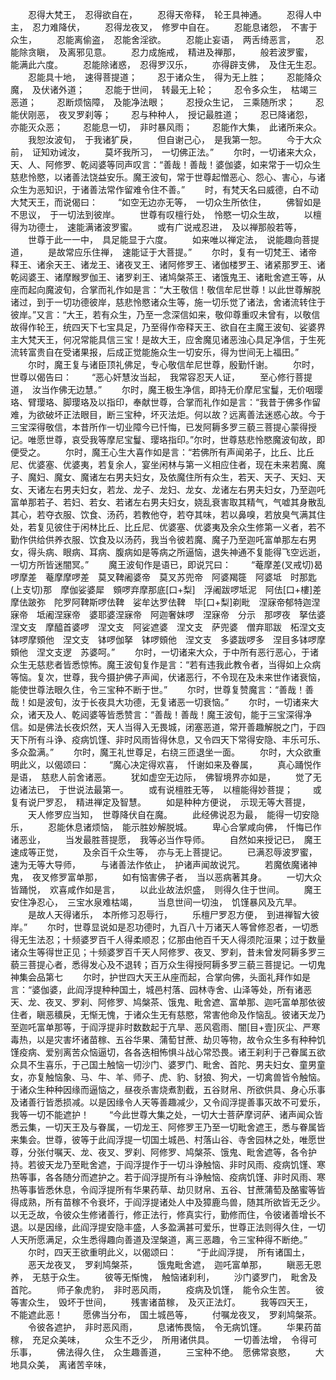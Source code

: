 <!-- { "loadSidebar": true } -->
　　忍得大梵王，　忍得欲自在，
　　忍得天帝释，　轮王具神通。
　　忍得人中主，　忍力难降伏，
　　忍得龙夜叉，　修罗中自在。
　　忍能息诸怨，　不害于众生，
　　忍能离偷盗，　忍能舍淫欲。
　　忍能止妄语，　两舌绮恶言，
　　忍能除贪瞋，　及离邪见意。
　　忍力成施戒，　精进及禅那，
　　般若波罗蜜，　能满此六度。
　　忍能除诸惑，　忍得罗汉乐，
　　亦得辟支佛，　及住无生忍。
　　忍能具十地，　速得菩提道；
　　忍于诸众生，　得为无上胜；
　　忍能降众魔，　及伏诸外道；
　　忍能于世间，　转最无上轮；
　　忍令多众生，　枯竭三恶道；
　　忍断烦恼障，　及能净法眼；
　　忍授众生记，　三乘随所求；
　　忍能伏刚恶，　夜叉罗刹等；
　　忍与种种人，　授记最胜道；
　　忍已降诸怨，　亦能灭众恶；
　　忍能息一切，　非时暴风雨；
　　忍能作大集，　此诸所来众。
　　我恕汝波旬，　于我诸犷戾，
　　但自谢己心，　是我第一恕。
　　今于大众前，　证知劝诫汝，
　　莫坏我所习，　一切佛正法。”
　　尔时，一切诸来大众，天、人、阿修罗、乾闼婆等同声叹言：“善哉！善哉！婆伽婆，如来常于一切众生慈悲怜愍，以诸善法饶益安乐。魔王波旬，常于世尊起憎恶心、怨心、害心，与诸众生为恶知识，于诸善法常作留难令住不善。”
　　时，有梵天名曰威德，白不动大梵天王，而说偈曰：
　　“如空无边亦无等，　一切众生所依住，
　　佛智如是不思议，　于一切法到彼岸。
　　世尊有叹檀行处，　怜愍一切众生故，
　　以檀得为功德士，　速能满诸波罗蜜。
　　或有广说戒忍进，　及以禅那般若等，
　　世尊于此一一中，　具足能显于六度。
　　如来唯以禅定法，　说能趣向菩提道，
　　是故常应乐住禅，　速能证于大菩提。”
　　尔时，复有一切梵王、诸帝释王、诸余天王、诸龙王、诸夜叉王、诸阿修罗王、诸伽楼罗王、诸紧那罗王、诸乾闼婆王、诸摩睺罗伽王、诸罗刹王、诸鸠槃茶王、诸饿鬼王、诸毗舍遮王等，从座而起向魔波旬，合掌而礼作如是言：“大王敬信！敬信牟尼世尊！以此世尊解脱诸过，到于一切功德彼岸，慈悲怜愍诸众生等，施一切乐觉了诸法，舍诸流转住于彼岸。”又言：“大王，若有众生，乃至一念深信如来，敬仰尊重叹未曾有，以敬信故得作轮王，统四天下七宝具足，乃至得作帝释天王、欲自在主魔王波旬、娑婆界主大梵天王，何况常能具信三宝！是故大王，应舍魔见诸恶浊心具足净信，于生死流转富贵自在受诸果报，后成正觉能施众生一切安乐，得为世间无上福田。”
　　尔时，魔王复与诸臣顶礼佛足，专心敬信牟尼世尊，殷勤忏谢。
　　尔时，世尊以偈告曰：
　　“恶心奸慧汝当起，　我常容忍天人证，
　　至心修行菩提道，　汝当作佛无边慧。”
　　尔时，魔王极生净信，即持无价摩尼宝鬘，无价咽璎珞、臂璎珞、脚璎珞及以指印，奉献世尊，合掌而礼作如是言：“我昔于佛多作留难，为欲破坏正法眼目，断三宝种，坏灭法炬。何以故？远离善法迷惑心故。今于三宝深得敬信，本昔所作一切业障今已忏悔，已发阿耨多罗三藐三菩提心蒙得授记。唯愿世尊，哀受我等摩尼宝鬘、璎珞指印。”尔时，世尊慈悲怜愍魔波旬故，即便受之。
　　尔时，魔王心生大喜作如是言：“若佛所有声闻弟子，比丘、比丘尼、优婆塞、优婆夷，若复余人，宴坐闲林与第一义相应住者，现在未来若魔、魔子、魔妇、魔女、魔诸左右男夫妇女，及依魔住所有众生，若天、天子、天妇、天女、天诸左右男夫妇女，若龙、龙子、龙妇、龙女、龙诸左右男夫妇女，乃至迦吒富单那若子、若妇、若女、若诸左右男夫妇女，娆乱衰害取其精气，气嘘其身散乱其心，若夺衣服、饮食、汤药，若教他夺，若夺其味，若以鼻嗅，若放臭气满其住处，若复见彼住于闲林比丘、比丘尼、优婆塞、优婆夷及余众生修第一义者，若不勤作供给供养衣服、饮食及以汤药，我当令彼若魔、魔子乃至迦吒富单那左右男女，得头病、眼病、耳病、腹病如是等病之所逼恼，退失神通不复能得飞空远逝，一切方所皆迷闇冥。”
　　魔王波旬作是语已，即说咒曰：
　　“菴摩差(叉戒切)曷啰摩差　菴摩摩啰差　莫叉鞞阇婆帝　莫叉苏兜帝　阿婆羯簁　阿婆坻　时那匙(上支切)那　摩伽娑婆犀　頞啰弃摩那底[口+梨]　浮阇跋啰坻泥　阿佉[口+樓]差　摩佉跛弥　陀罗阿鞞斯啰佉鞞　娑牟达罗佉鞞　毕[口+梨]剃毗　涅寐帝郁特迦涅寐帝　坻阇涅寐帝　婆耶婆涅寐帝　阿迦奢妹啰　涅寐帝　分示　那啰夜　拏佉婆涅文支　摩醯首婆啰　涅文支　阿娑遮婆　涅文支　萨兜婆　僧弃耶跋　柘涅文支　钵啰摩頞他　涅文支　钵啰伽拏　钵啰頞他　涅文支　多婆跋啰多　涅目多钵啰摩頞他　涅文支逻　苏婆呵。”
　　尔时，一切诸来大众，于中所有恶行恶心，于诸众生无慈悲者皆悉惊怖。魔王波旬复作是言：“若有违我此教令者，当得如上众病等恼。复次，世尊，我今摄护佛子声闻，伏诸恶行，不令现在及未来世作诸衰恼，能使世尊法眼久住，令三宝种不断于世。”
　　尔时，世尊复赞魔言：“善哉！善哉！如是波旬，汝于长夜具大功德，无复诸恶一切衰恼。”
　　尔时，一切诸来大众，诸天及人、乾闼婆等皆悉赞言：“善哉！善哉！魔王波旬，能于三宝深得净信。如是佛法长夜炽然，天人当得入无畏城，闭塞恶道，常开善趣解脱之门，于四天下所有斗诤、疫病饥馑、非时风雨皆得休息，又令四天下常得安隐、丰乐可乐、多众盈满。”
　　尔时，魔王礼世尊足，右绕三匝退坐一面。
　　尔时，大众欲重明此义，以偈颂曰：
　　“魔心决定得欢喜，　忏谢如来及眷属，
　　真心踊悦作是语，　慈悲人前舍诸恶。
　　犹如虚空无边际，　佛智境界亦如是，
　　觉了无边诸法已，　于世说法最第一。
　　或有说檀胜无等，　以檀能得妙菩提；
　　或复有说尸罗忍，　精进禅定及智慧。
　　如是种种方便说，　示现无等大菩提，
　　天人修罗应当知，　世尊降伏自在魔。
　　此经佛说忍为最，　能得一切安隐乐，
　　忍能休息诸烦恼，　能示胜妙解脱城。
　　卑心合掌咸向佛，　忏悔已作诸恶业，
　　当发最胜菩提愿，　我等必当作导师。
　　自然如来授记已，　魔王速成等正觉，
　　及余百千众生等，　亦与无上菩提记。
　　已满忍辱波罗蜜，　速为无等大导师，
　　与诸善法作依止，　护诸声闻故说咒。
　　若魔依魔诸神鬼，　夜叉修罗富单那，
　　如有恼害佛子者，　当以恶病著其身。
　　一切大众皆踊悦，　欢喜咸作如是言，
　　以此业故法炽盛，　则得久住于世间。
　　魔王安住净忍心，　三宝水泉难枯竭，
　　当息世间一切浊，　饥馑暴风及亢旱。
　　是故人天得诸乐，　本所修习忍辱行，
　　乐檀尸罗忍方便，　到进禅智大彼岸。”
　　尔时，世尊显说如是忍功德时，九百八十万诸天人等曾修忍者，一切悉得无生法忍；十频婆罗百千人得柔顺忍；亿那由他百千天人得须陀洹果；过于数量诸众生等得世正见；十频婆罗百千天人阿修罗、夜叉、罗刹，昔未曾发阿耨多罗三藐三菩提心者，悉得发心及不退转；百万众生得授阿耨多罗三藐三菩提记。一切鬼神集会品第七
　　尔时，护世四大天王从座而起，合掌向佛，头面礼拜作如是言：“婆伽婆，此阎浮提种种国土，城邑村落、园林寺舍、山泽等处，所有诸恶天、龙、夜叉、罗刹、阿修罗、鸠槃茶、饿鬼、毗舍遮、富单那、迦吒富单那依彼住者，瞋恶穬戾，无惭无愧，于诸众生无有慈愍，常害他命及作恼乱。彼诸天龙乃至迦吒富单那等，于阎浮提非时数数起于亢旱、恶风雹雨、闇[目+壹]灰尘、严寒毒热，以是灾害坏诸苗稼、五谷华果、蒲萄甘蔗、劫贝等物，故令众生多有种种饥馑疫病、爱别离苦众恼逼切，各各迭相怖惧斗战心常恐畏。诸王刹利于己眷属五欲众具不生喜乐，于己国土触恼一切沙门、婆罗门、毗舍、首陀、男夫妇女、童男童女，亦复触恼象、马、牛、羊、师子、虎、豹、豺狼、狗犬，一切禽兽皆令触恼。于诸众生种种因缘而逼恼之，昼夜杀害烧煮割截，五谷财帛、所欲供具、身心乐事及诸善行皆悉损减。以是因缘令人天等善趣减少，又令阎浮提善事灭故不可爱乐，我等一切不能遮护！
　　“今此世尊大集之处，一切大士菩萨摩诃萨、诸声闻众皆悉云集，一切天王及与眷属，一切龙王、阿修罗王乃至一切毗舍遮王，悉与眷属皆来集会。世尊，彼等于此阎浮提一切国土城邑、村落山谷、寺舍园林之处，唯愿世尊，分张付嘱天、龙、夜叉、罗刹、阿修罗、鸠槃茶、饿鬼、毗舍遮等，各令护持。若彼天龙乃至毗舍遮，于阎浮提作于一切斗诤触恼、非时风雨、疫病饥馑、寒热等事，各各随分而遮护之。若于阎浮提所有斗诤触恼、疫病饥馑、非时风雨、寒热等事皆悉休息，令阎浮提所有华果药草、劫贝财帛、五谷、甘蔗蒲萄及酪蜜等皆得成熟，所有苗稼不令衰坏，于阎浮提诸处人中及獐鹿鸟兽，随其所欲皆无乏少。以无乏故，令彼众生修诸善行，修正法行，修真实行，勤修而住，令彼诸善增长不退。以是因缘，此阎浮提安隐丰盛，人多盈满甚可爱乐，世尊正法则得久住，一切人天所愿满足，众生悉得趣向善道及涅槃道，离三恶趣，令三宝种得不断绝。”
　　尔时，四天王欲重明此义，以偈颂曰：
　　“于此阎浮提，　所有诸国土，
　　恶天龙夜叉，　罗刹鸠槃茶，
　　饿鬼毗舍遮，　迦吒富单那，
　　瞋恶无恩养，　无慈于众生。
　　彼等无惭愧，　触恼诸刹利，
　　沙门婆罗门，　毗舍及首陀。
　　师子象虎豹，　非时恶风雨，
　　疫病及饥馑，　能令众生苦。
　　彼等害众生，　毁坏于世间，
　　残害诸苗稼，　及灭正法灯。
　　我等四天王，　不能遮此恶！
　　愿佛当分布，　国土城邑等，
　　付嘱龙夜叉，　罗刹鸠槃茶。
　　令彼各遮护，　非时恶风雨，
　　息诸怖畏恼，　令无病饥馑。
　　华果药苗稼，　充足众美味，
　　众生不乏少，　所用诸供具。
　　一切善法增，　令得可乐事，
　　佛法得久住，　众生趣善道，
　　三宝种不绝。　愿佛常哀愍，
　　大地具众美，　离诸苦辛味，
